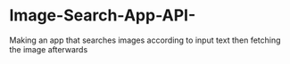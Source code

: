 # Image-Search-App-API-
Making an app that searches images according to input text then fetching the image afterwards
